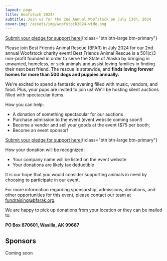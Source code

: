 ```yaml
---
layout: page
title: Woofstock 2024!
subtitle: Join us for the 2nd Annual Woofstock on July 13th, 2024
cover-img: /assets/img/woofstock2024-wide.png
---
```


<div id="eventbrite-widget-container-836883028667"></div>

<script src="https://www.eventbrite.com/static/widgets/eb_widgets.js"></script>

<script type="text/javascript">
    var exampleCallback = function() {
        console.log('Order complete!');
    };

    window.EBWidgets.createWidget({
        // Required
        widgetType: 'checkout',
        eventId: '836883028667',
        iframeContainerId: 'eventbrite-widget-container-836883028667',

        // Optional
        iframeContainerHeight: 425,  // Widget height in pixels. Defaults to a minimum of 425px if not provided
        onOrderComplete: exampleCallback  // Method called when an order has successfully completed
    });
</script>



[Submit your pledge for support here!](https://forms.gle/Fvd8bMkTMnZq71eU8){:class="btn btn-large btn-primary"}

Please join Best Friends Animal Rescue (BFAR) in July 2024 for our 2nd annual Woofstock
charity event! Best Friends Animal Rescue is a 501(c)3 non-profit founded in order to serve
the State of Alaska by bringing in unwanted, homeless, or sick animals and assist loving
families in finding their next best friend. The rescue is statewide, and **finds loving forever
homes for more than 500 dogs and puppies annually.**

We're excited to spend a fantastic evening filled with music, vendors, and food. Plus, your
pups are invited to join us! We'll be hosting silent auctions filled with spectacular
items.

How you can help:
* A donation of something spectacular for our auctions
* Purchase admission to the event (event website coming soon!)
* Become a vendor and sell your goods at the event ($75 per booth;
* Become an event sponsor!

[Submit your pledge for support here!](https://forms.gle/Fvd8bMkTMnZq71eU8){:class="btn btn-large btn-primary"}

How your donation will be recognized:
* Your company name will be listed on the event website
* Your donations are likely tax deductible

It is our hope that you would consider supporting animals in need by choosing to
participate in our event.

For more information regarding sponsorship, admissions, donations, and other
opportunities for this event, please contact our team at [fundraising@bfarak.org](mailto:fundraising@bfarak.org).

We are happy to pick up donations from your location or they can
be mailed to:

**PO Box 870601, Wasilla, AK 99687**

## Sponsors

Coming soon
